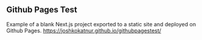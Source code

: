 ## Github Pages Test
Example of a blank Next.js project exported to a static site and deployed on Github Pages.
https://joshkokatnur.github.io/githubpagestest/
